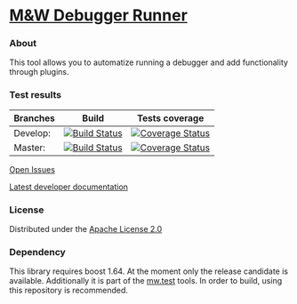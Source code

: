 # [M&W Debugger Runner](https://github.com/mw-sc/mw.dbg-runner)

### About
This tool allows you to automatize running a debugger and add functionality through plugins.

### Test results

Branches        | Build         | Tests coverage | 
----------------|-------------- | -------------- |
Develop:        | [![Build Status](https://travis-ci.org/mw-sc/mw.dbg-runner.svg?branch=develop)](https://travis-ci.org/mw-sc/mw.dbg-runner) | [![Coverage Status](https://coveralls.io/repos/github/mw-sc/mw.dbg-runner/badge.svg?branch=develop)](https://coveralls.io/github/mw-sc/mw.dbg-runner?branch=develop) |
Master:         | [![Build Status](https://travis-ci.org/mw-sc/mw.dbg-runner.svg?branch=master)](https://travis-ci.org/mw-sc/mw.dbg-runner)  | [![Coverage Status](https://coveralls.io/repos/github/mw-sc/mw.dbg-runner/badge.svg?branch=master)](https://coveralls.io/github/mw-sc/mw.dbg-runner?branch=master)   |

[Open Issues](https://github.com/mw-sc/mw.dbg-runner/issues)

[Latest developer documentation](http://mw-sc.github.io/dbg-runner/)


### License
Distributed under the [Apache License 2.0](http://www.apache.org/licenses/LICENSE-2.0.html)

### Dependency

This library requires boost 1.64. At the moment only the release candidate is available. Additionally it is part of the [mw.test](https://github.com/mw-sc/mw.test) tools. In order to build, using this repository is recommended.